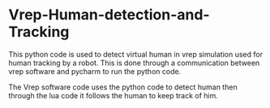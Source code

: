 # Vrep-Human-detection-and-Tracking
This python code is used to detect virtual human in vrep simulation used for human tracking by a robot. This is done through a communication between vrep software and pycharm to run the python code.

The Vrep software code uses the python code to detect human then through the lua code it follows the human to keep track of him.
